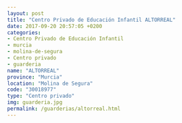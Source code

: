 ```yaml
---
layout: post
title: "Centro Privado de Educación Infantil ALTORREAL"
date: 2017-09-20 20:57:05 +0200
categories:
- Centro Privado de Educación Infantil
- murcia
- molina-de-segura
- Centro privado
- guarderia
name: "ALTORREAL"
province: "Murcia"
location: "Molina de Segura"
code: "30018977"
type: "Centro privado"
img: guarderia.jpg
permalink: /guarderias/altorreal.html
---
```

